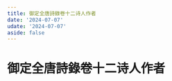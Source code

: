 ```yaml
---
title: 御定全唐詩錄卷十二诗人作者
date: '2024-07-07'
udate: '2024-07-07'
aside: false
---
```

# 御定全唐詩錄卷十二诗人作者

<AuthorPage :authorMap="authorMap" :chapternum="12" />

<script setup>
const chapter = '卷十二';
import authorMap from '/data/qtsl/卷十二/author.json'
</script>
